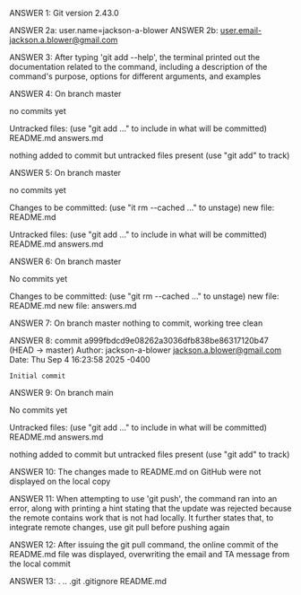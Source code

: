 ANSWER 1: Git version 2.43.0



ANSWER 2a: user.name=jackson-a-blower
ANSWER 2b: user.email-jackson.a.blower@gmail.com



ANSWER 3: After typing 'git add --help', the terminal printed out the documentation related to the command, including a description of the command's purpose, options for different arguments, and examples



ANSWER 4: 
On branch master

no commits yet

Untracked files:
    (use "git add <file>..." to include in what will be committed)
        README.md
        answers.md

nothing added to commit but untracked files present (use "git add" to track)



ANSWER 5:
On branch master

no commits yet

Changes to be committed:
    (use "it rm --cached <file>..." to unstage)
        new file: README.md

Untracked files:
     (use "git add <file>..." to include in what will be committed)
        README.md
        answers.md



ANSWER 6:
On branch master

No commits yet

Changes to be committed:
  (use "git rm --cached <file>..." to unstage)
	new file:   README.md
	new file:   answers.md


ANSWER 7:
On branch master
nothing to commit, working tree clean



ANSWER 8:
commit a999fbdcd9e08262a3036dfb838be86317120b47 (HEAD -> master)
Author: jackson-a-blower <jackson.a.blower@gmail.com>
Date:   Thu Sep 4 16:23:58 2025 -0400

    Initial commit



ANSWER 9:
On branch main

No commits yet

Untracked files:
  (use "git add <file>..." to include in what will be committed)
	README.md
	answers.md

nothing added to commit but untracked files present (use "git add" to track)



ANSWER 10:
The changes made to README.md on GitHub were not displayed on the local copy



ANSWER 11:
When attempting to use 'git push', the command ran into an error, along with printing a hint stating that the update was rejected because the remote contains work that is not had locally. It further states that, to integrate remote changes, use git pull before pushing again



ANSWER 12:
After issuing the git pull command, the online commit of the README.md file was displayed, overwriting the email and TA message from the local commit



ANSWER 13:
.  ..  .git  .gitignore  README.md

